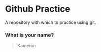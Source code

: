 # Github Practice

A repository with which to practice using git.

### What is your name?

> Kameron

